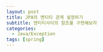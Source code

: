 ```yaml
---
layout: post
title: JPA의 엔티티 관계 설정하기
subtitle: 엔티티사이의 참조를 구현해보자
categories: 
  - Java/Exception
tags: [spring]
---
```

